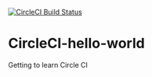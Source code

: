 
[![CircleCI Build Status](https://circleci.com/gh/OmarThinks/CircleCI-hello-world.svg?style=shield "CircleCI Build Status")](https://circleci.com/gh/OmarThinks/CircleCI-hello-world) 

<!--

[![CircleCI Orb Version](https://img.shields.io/badge/endpoint.svg?url=https://badges.circleci.io/orb/circleci/welcome-orb)](https://circleci.com/orbs/registry/orb/circleci/welcome-orb) 

[![GitHub license](https://img.shields.io/badge/license-MIT-blue.svg)](https://raw.githubusercontent.com/CircleCI-Public/welcome-orb/master/LICENSE) 

[![CircleCI Community](https://img.shields.io/badge/community-CircleCI%20Discuss-343434.svg)](https://discuss.circleci.com/c/ecosystem/orbs)
-->

# CircleCI-hello-world





Getting to learn Circle CI
